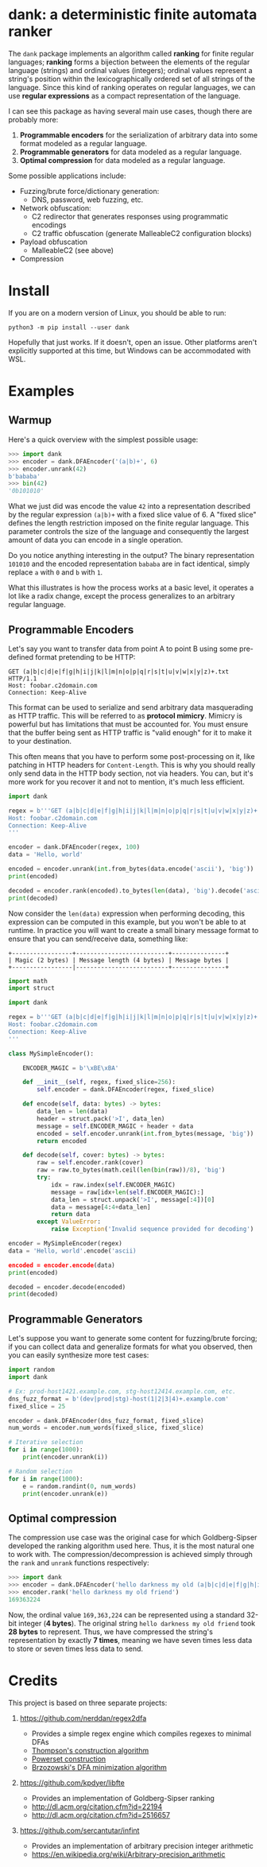 # dank: a deterministic finite automata ranker 

The `dank` package implements an algorithm called **ranking** for finite regular
languages; **ranking** forms a bijection between the elements of the regular
language (strings) and ordinal values (integers); ordinal values represent a
string's position within the lexicographically ordered set of all strings of the
language. Since this kind of ranking operates on regular languages, we can use
**regular expressions** as a compact representation of the language.

I can see this package as having several main use cases, though there are
probably more:

1.  **Programmable encoders** for the serialization of arbitrary data into some
    format modeled as a regular language.
2.  **Programmable generators** for data modeled as a regular language.
3.  **Optimal compression** for data modeled as a regular language.

Some possible applications include:

- Fuzzing/brute force/dictionary generation:
    - DNS, password, web fuzzing, etc.
- Network obfuscation:
    - C2 redirector that generates responses using programmatic encodings
    - C2 traffic obfuscation (generate MalleableC2 configuration blocks)
- Payload obfuscation
    - MalleableC2 (see above)
- Compression

# Install

If you are on a modern version of Linux, you should be able to run:

```
python3 -m pip install --user dank
```

Hopefully that just works. If it doesn't, open an issue. Other platforms aren't
explicitly supported at this time, but Windows can be accommodated with WSL.

# Examples

## Warmup

Here's a quick overview with the simplest possible usage:

```python
>>> import dank
>>> encoder = dank.DFAEncoder('(a|b)+', 6)
>>> encoder.unrank(42)
b'bababa'
>>> bin(42)
'0b101010'
```

What we just did was encode the value `42` into a representation described by
the regular expression `(a|b)+` with a fixed slice value of 6. A "fixed slice"
defines the length restriction imposed on the finite regular language. This
parameter controls the size of the language and consequently the largest amount
of data you can encode in a single operation.

Do you notice anything interesting in the output? The binary representation
`101010` and the encoded representation `bababa` are in fact identical, simply
replace `a` with `0` and `b` with `1`.

What this illustrates is how the process works at a basic level, it operates
a lot like a radix change, except the process generalizes to an arbitrary
regular language.

## Programmable Encoders

Let's say you want to transfer data from point A to point B using some
pre-defined format pretending to be HTTP:

```
GET (a|b|c|d|e|f|g|h|i|j|k|l|m|n|o|p|q|r|s|t|u|v|w|x|y|z)+.txt HTTP/1.1
Host: foobar.c2domain.com
Connection: Keep-Alive
```

This format can be used to serialize and send arbitrary data masquerading as
HTTP traffic. This will be referred to as **protocol mimicry**. Mimicry is
powerful but has limitations that must be accounted for. You must ensure that
the buffer being sent as HTTP traffic is "valid enough" for it to make it to
your destination.

This often means that you have to perform some post-processing on it, like
patching in HTTP headers for `Content-Length`. This is why you should really
only send data in the HTTP body section, not via headers. You can, but it's more
work for you recover it and not to mention, it's much less efficient.

```python
import dank

regex = b'''GET (a|b|c|d|e|f|g|h|i|j|k|l|m|n|o|p|q|r|s|t|u|v|w|x|y|z)+.txt HTTP/1.1
Host: foobar.c2domain.com
Connection: Keep-Alive
'''

encoder = dank.DFAEncoder(regex, 100)
data = 'Hello, world'

encoded = encoder.unrank(int.from_bytes(data.encode('ascii'), 'big'))
print(encoded)

decoded = encoder.rank(encoded).to_bytes(len(data), 'big').decode('ascii')
print(decoded)
```

Now consider the `len(data)` expression when performing decoding, this
expression can be computed in this example, but you won't be able to at runtime.
In practice you will want to create a small binary message format to ensure that
you can send/receive data, something like:

```
+-----------------+--------------------------+---------------+
| Magic (2 bytes) | Message length (4 bytes) | Message bytes |
+-----------------|--------------------------+---------------+
```

```python
import math
import struct

import dank

regex = b'''GET (a|b|c|d|e|f|g|h|i|j|k|l|m|n|o|p|q|r|s|t|u|v|w|x|y|z)+.txt HTTP/1.1
Host: foobar.c2domain.com
Connection: Keep-Alive
'''

class MySimpleEncoder():

    ENCODER_MAGIC = b'\xBE\xBA'

    def __init__(self, regex, fixed_slice=256):
        self.encoder = dank.DFAEncoder(regex, fixed_slice)

    def encode(self, data: bytes) -> bytes:
        data_len = len(data)
        header = struct.pack('>I', data_len)
        message = self.ENCODER_MAGIC + header + data
        encoded = self.encoder.unrank(int.from_bytes(message, 'big'))
        return encoded

    def decode(self, cover: bytes) -> bytes:
        raw = self.encoder.rank(cover)
        raw = raw.to_bytes(math.ceil(len(bin(raw))/8), 'big')
        try:
            idx = raw.index(self.ENCODER_MAGIC)
            message = raw[idx+len(self.ENCODER_MAGIC):]
            data_len = struct.unpack('>I', message[:4])[0]
            data = message[4:4+data_len]
            return data
        except ValueError:
            raise Exception('Invalid sequence provided for decoding')

encoder = MySimpleEncoder(regex)
data = 'Hello, world'.encode('ascii)

encoded = encoder.encode(data)
print(encoded)

decoded = encoder.decode(encoded)
print(decoded)
```

## Programmable Generators

Let's suppose you want to generate some content for fuzzing/brute forcing; if
you can collect data and generalize formats for what you observed, then you can
easily synthesize more test cases:

```python
import random
import dank

# Ex: prod-host1421.example.com, stg-host12414.example.com, etc.
dns_fuzz_format = b'(dev|prod|stg)-host(1|2|3|4)+.example.com'
fixed_slice = 25

encoder = dank.DFAEncoder(dns_fuzz_format, fixed_slice)
num_words = encoder.num_words(fixed_slice, fixed_slice)

# Iterative selection
for i in range(1000):
    print(encoder.unrank(i))

# Random selection
for i in range(1000):
    e = random.randint(0, num_words)
    print(encoder.unrank(e))
```

## Optimal compression

The compression use case was the original case for which Goldberg-Sipser
developed the ranking algorithm used here. Thus, it is the most natural one to
work with. The compression/decompression is achieved simply through the `rank`
and `unrank` functions respectively:

```python
>>> import dank
>>> encoder = dank.DFAEncoder('hello darkness my old (a|b|c|d|e|f|g|h|i|j|k|l|m|n|o|p|q|r|s|t|u|v|w|x|y|z)+', 28)
>>> encoder.rank('hello darkness my old friend')
169363224
```

Now, the ordinal value `169,363,224` can be represented using a standard 32-bit
integer (**4 bytes**). The original string `hello darkness my old friend` took
**28 bytes** to represent. Thus, we have compressed the string's representation
by exactly **7 times**, meaning we have seven times less data to store or seven
times less data to send.

# Credits

This project is based on three separate projects:

1. https://github.com/nerddan/regex2dfa
    - Provides a simple regex engine which compiles regexes to minimal DFAs
    - [Thompson's construction algorithm](https://en.wikipedia.org/wiki/Thompson%27s_construction)
    - [Powerset construction](https://en.wikipedia.org/wiki/Powerset_construction)
    - [Brzozowski's DFA minimization algorithm](https://en.wikipedia.org/wiki/DFA_minimization#Brzozowski's_algorithm)

2. https://github.com/kpdyer/libfte
    - Provides an implementation of Goldberg-Sipser ranking
    - http://dl.acm.org/citation.cfm?id=22194
    - http://dl.acm.org/citation.cfm?id=2516657

3. https://github.com/sercantutar/infint
    - Provides an implementation of arbitrary precision integer arithmetic
    - https://en.wikipedia.org/wiki/Arbitrary-precision_arithmetic
